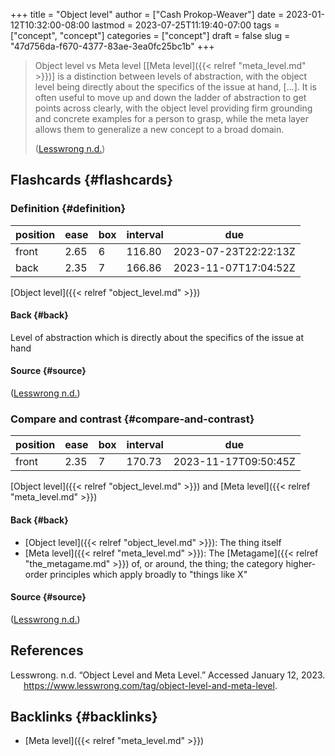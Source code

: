 +++
title = "Object level"
author = ["Cash Prokop-Weaver"]
date = 2023-01-12T10:32:00-08:00
lastmod = 2023-07-25T11:19:40-07:00
tags = ["concept", "concept"]
categories = ["concept"]
draft = false
slug = "47d756da-f670-4377-83ae-3ea0fc25bc1b"
+++

> Object level vs Meta level [[Meta level]({{< relref "meta_level.md" >}})] is a distinction between levels of abstraction, with the object level being directly about the specifics of the issue at hand, [...]. It is often useful to move up and down the ladder of abstraction to get points across clearly, with the object level providing firm grounding and concrete examples for a person to grasp, while the meta layer allows them to generalize a new concept to a broad domain.
>
> (<a href="#citeproc_bib_item_1">Lesswrong n.d.</a>)


## Flashcards {#flashcards}


### Definition {#definition}

| position | ease | box | interval | due                  |
|----------|------|-----|----------|----------------------|
| front    | 2.65 | 6   | 116.80   | 2023-07-23T22:22:13Z |
| back     | 2.35 | 7   | 166.86   | 2023-11-07T17:04:52Z |

[Object level]({{< relref "object_level.md" >}})


#### Back {#back}

Level of abstraction which is directly about the specifics of the issue at hand


#### Source {#source}

(<a href="#citeproc_bib_item_1">Lesswrong n.d.</a>)


### Compare and contrast {#compare-and-contrast}

| position | ease | box | interval | due                  |
|----------|------|-----|----------|----------------------|
| front    | 2.35 | 7   | 170.73   | 2023-11-17T09:50:45Z |

[Object level]({{< relref "object_level.md" >}}) and [Meta level]({{< relref "meta_level.md" >}})


#### Back {#back}

-   [Object level]({{< relref "object_level.md" >}}): The thing itself
-   [Meta level]({{< relref "meta_level.md" >}}): The [Metagame]({{< relref "the_metagame.md" >}}) of, or around, the thing; the category higher-order principles which apply broadly to "things like X"


#### Source {#source}

(<a href="#citeproc_bib_item_1">Lesswrong n.d.</a>)

## References

<style>.csl-entry{text-indent: -1.5em; margin-left: 1.5em;}</style><div class="csl-bib-body">
  <div class="csl-entry"><a id="citeproc_bib_item_1"></a>Lesswrong. n.d. “Object Level and Meta Level.” Accessed January 12, 2023. <a href="https://www.lesswrong.com/tag/object-level-and-meta-level">https://www.lesswrong.com/tag/object-level-and-meta-level</a>.</div>
</div>


## Backlinks {#backlinks}

-   [Meta level]({{< relref "meta_level.md" >}})
